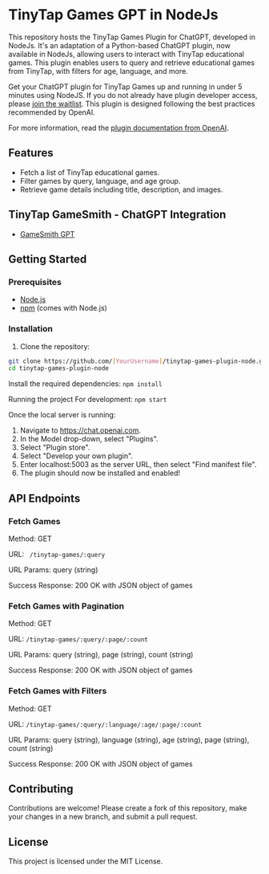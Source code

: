 # TinyTap Games GPT in NodeJs

This repository hosts the TinyTap Games Plugin for ChatGPT, developed in NodeJs. It's an adaptation of a Python-based ChatGPT plugin, now available in NodeJs, allowing users to interact with TinyTap educational games. This plugin enables users to query and retrieve educational games from TinyTap, with filters for age, language, and more.

Get your ChatGPT plugin for TinyTap Games up and running in under 5 minutes using NodeJS. If you do not already have plugin developer access, please [join the waitlist](https://openai.com/waitlist/plugins). This plugin is designed following the best practices recommended by OpenAI.

For more information, read the [plugin documentation from OpenAI](https://platform.openai.com/docs/plugins/).

## Features

- Fetch a list of TinyTap educational games.
- Filter games by query, language, and age group.
- Retrieve game details including title, description, and images.

## TinyTap GameSmith - ChatGPT Integration

- [GameSmith GPT](https://chat.openai.com/g/g-gQr3Ots3d-tinytap-gamesmith)

## Getting Started

### Prerequisites

- [Node.js](https://nodejs.org/en/download/)
- [npm](https://www.npmjs.com/get-npm) (comes with Node.js)

### Installation

1. Clone the repository:

```sh
git clone https://github.com/[YourUsername]/tinytap-games-plugin-node.git
cd tinytap-games-plugin-node
```

Install the required dependencies:
`npm install`

Running the project
For development:
`npm start`

Once the local server is running:

1. Navigate to https://chat.openai.com.
2. In the Model drop-down, select "Plugins".
3. Select "Plugin store".
4. Select "Develop your own plugin".
5. Enter localhost:5003 as the server URL, then select "Find manifest file".
6. The plugin should now be installed and enabled!

## API Endpoints

### Fetch Games

Method: GET

URL: ` /tinytap-games/:query`

URL Params: query (string)

Success Response: 200 OK with JSON object of games

### Fetch Games with Pagination

Method: GET

URL: `/tinytap-games/:query/:page/:count`

URL Params: query (string), page (string), count (string)

Success Response: 200 OK with JSON object of games

### Fetch Games with Filters

Method: GET

URL: `/tinytap-games/:query/:language/:age/:page/:count`

URL Params: query (string), language (string), age (string), page (string), count (string)

Success Response: 200 OK with JSON object of games

## Contributing

Contributions are welcome! Please create a fork of this repository, make your changes in a new branch, and submit a pull request.

## License

This project is licensed under the MIT License.

